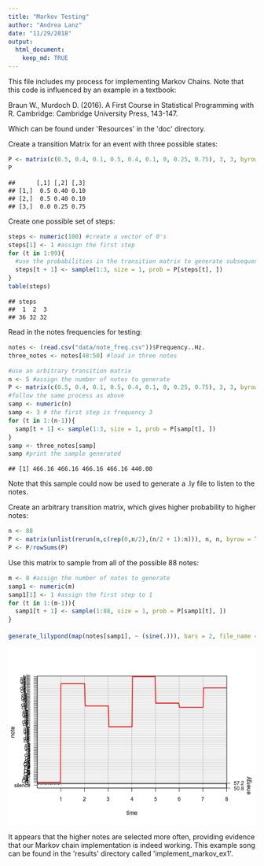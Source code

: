 ```yaml
---
title: "Markov Testing"
author: "Andrea Lanz"
date: "11/29/2018"
output: 
  html_document:
    keep_md: TRUE
---
```




This file includes my process for implementing Markov Chains. Note that this code is influenced by an example in a textbook:

Braun W., Murdoch D. (2016). A First Course in Statistical Programming with R. Cambridge: Cambridge University Press, 143-147.

Which can be found under 'Resources' in the 'doc' directory.

Create a transition Matrix for an event with three possible states:

```r
P <- matrix(c(0.5, 0.4, 0.1, 0.5, 0.4, 0.1, 0, 0.25, 0.75), 3, 3, byrow = TRUE)
P
```

```
##      [,1] [,2] [,3]
## [1,]  0.5 0.40 0.10
## [2,]  0.5 0.40 0.10
## [3,]  0.0 0.25 0.75
```

Create one possible set of steps:

```r
steps <- numeric(100) #create a vector of 0's
steps[1] <- 1 #assign the first step
for (t in 1:99){
  #use the probabilities in the transition matrix to generate subsequent steps
  steps[t + 1] <- sample(1:3, size = 1, prob = P[steps[t], ])
}
table(steps)
```

```
## steps
##  1  2  3 
## 36 32 32
```

Read in the notes frequencies for testing:

```r
notes <- (read.csv("data/note_freq.csv"))$Frequency..Hz.
three_notes <- notes[48:50] #load in three notes
```


```r
#use an arbitrary transition matrix
n <- 5 #assign the number of notes to generate
P <- matrix(c(0.5, 0.4, 0.1, 0.5, 0.4, 0.1, 0, 0.25, 0.75), 3, 3, byrow = TRUE)
#follow the same process as above
samp <- numeric(n)
samp <- 3 # the first step is frequency 3
for (t in 1:(n-1)){
  samp[t + 1] <- sample(1:3, size = 1, prob = P[samp[t], ])
}
samp <- three_notes[samp]
samp #print the sample generated
```

```
## [1] 466.16 466.16 466.16 466.16 440.00
```

Note that this sample could now be used to generate a .ly file to listen to the notes.

Create an arbitrary transition matrix, which gives higher probability to higher notes:

```r
n <- 88
P <- matrix(unlist(rerun(n,c(rep(0,n/2),(n/2 + 1):n))), n, n, byrow = TRUE)
P <- P/rowSums(P)
```

Use this matrix to sample from all of the possible 88 notes:

```r
m <- 8 #assign the number of notes to generate
samp1 <- numeric(m)
samp1[1] <- 1 #assign the first step to 1
for (t in 1:(m-1)){
  samp1[t + 1] <- sample(1:88, size = 1, prob = P[samp1[t], ])
}

generate_lilypond(map(notes[samp1], ~ (sine(.))), bars = 2, file_name = here("results", "implement_markov_ex1")) #generate a .ly file for the sampled notes
```

![](Implement_Markov_files/figure-html/unnamed-chunk-6-1.png)<!-- -->

It appears that the higher notes are selected more often, providing evidence that our Markov chain implementation is indeed working. This example song can be found in the 'results' directory called 'implement_markov_ex1'.

